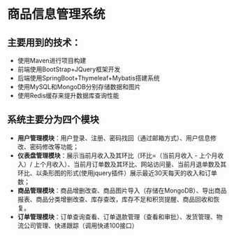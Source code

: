 # 商品信息管理系统
## 主要用到的技术：
* 使用Maven进行项目构建
* 前端使用BootStrap+JQuery框架开发
* 后端使用SpringBoot+Thymeleaf+Mybatis搭建系统
* 使用MySQL和MongoDB分别存储数据和图片
* 使用Redis缓存来提升数据库查询性能

## 系统主要分为四个模块
+ **用户管理模块**：用户登录、注册、密码找回（通过邮箱方式）、用户信息修改、密码修改等功能；
+ **仪表盘管理模块**：展示当前月收入及其环比（环比=（当前月收入 - 上个月收入）/ 上个月收入）、当前月订单数及其环比、网站访问量、当前月退单数及其环比、以条形图的形式(使用jquery插件）展示最近30天每天的收入和订单数；
+ **商品管理模块**：商品增删改查、商品图片导入（存储在MongoDB）、导出商品报表、商品分类增删改查、库存查改，库存不足和积货提醒、商品回收和恢复。
+ **订单管理模块**：订单查询查看、订单退款管理（查看和审批）、发货管理、物流公司管理、快递跟踪（调用快递100接口）
